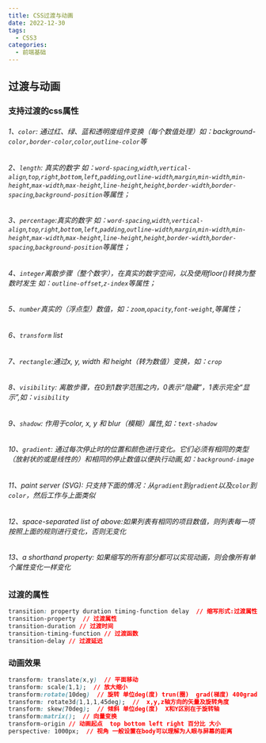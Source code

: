 ```yaml
---
title: CSS过渡与动画
date: 2022-12-30
tags:
  - CSS3
categories: 
  - 前端基础
---
```


## 过渡与动画

### 支持过渡的css属性

###### 1、`color`: 通过红、绿、蓝和透明度组件变换（每个数值处理）如：background-`color,border-color`,`color`,`outline-color`等

###### 2、`length`: 真实的数字 如：`word-spacing`,`width`,`vertical-align`,`top`,`right`,`bottom`,`left`,`padding`,`outline-width`,`margin`,`min-width`,`min-height`,`max-width`,`max-height`,`line-height`,`height`,`border-width`,`border-spacing`,`background-position`等属性；

###### 3、`percentage`:真实的数字 如：`word-spacing`,`width`,`vertical-align`,`top`,`right`,`bottom`,`left`,`padding`,`outline-width`,`margin`,`min-width`,`min-height`,`max-width`,`max-height`,`line-height`,`height`,`border-width`,`border-spacing`,`background-position`等属性；

###### 4、`integer`离散步骤（整个数字），在真实的数字空间，以及使用floor()转换为整数时发生 如：`outline-offset`,`z-index`等属性；

###### 5、`number`真实的（浮点型）数值，如：`zoom`,`opacity`,`font-weight`,等属性；

###### 6、`transform` list

###### 7、`rectangle`:通过x, y, width 和 height（转为数值）变换，如：`crop`

###### 8、`visibility`: 离散步骤，在0到1数字范围之内，0表示“隐藏”，1表示完全“显示”,如：`visibility`

###### 9、`shadow`: 作用于color, x, y 和 blur（模糊）属性,如：`text-shadow`

###### 10、`gradient`: 通过每次停止时的位置和颜色进行变化。它们必须有相同的类型（放射状的或是线性的）和相同的停止数值以便执行动画,如：`background-image`

###### 11、paint server (SVG): 只支持下面的情况：从`gradient`到`gradient`以及`color`到`color`，然后工作与上面类似

###### 12、space-separated list of above:如果列表有相同的项目数值，则列表每一项按照上面的规则进行变化，否则无变化

###### 13、a shorthand property: 如果缩写的所有部分都可以实现动画，则会像所有单个属性变化一样变化

### 过渡的属性

```css
transition: property duration timing-function delay  // 缩写形式:过渡属性 过渡时间 过渡函数 过渡延迟;  
transition-property  // 过渡属性
transition-duration // 过渡时间
transition-timing-function // 过渡函数
transition-delay // 过渡延迟
```

### 动画效果

```css
transform: translate(x,y)  // 平面移动
transform: scale(1,1);  // 放大缩小
transform:rotate(10deg)  // 旋转 单位deg(度) trun(圈)  grad(梯度) 400grad = 360deg = 1trun
transform: rotate3d(1,1,1,45deg);  //  x,y,z轴方向的矢量及旋转角度
transform: skew(70deg);  // 倾斜 单位deg(度)  X和Y区别在于旋转轴
transform:matrix();  // 向量变换
transform-origin // 动画起点  top bottom left right 百分比 大小
perspective: 1000px;  // 视角 一般设置在body可以理解为人眼与屏幕的距离 
```


